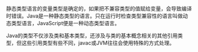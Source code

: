 静态类型语言的变量类型是确定的，如果把不兼容类型的值赋给变量，会导致编译时错误。Java是一种静态类型的语言。只在运行时检查类型兼容性的语言叫做动态类型语言，JavaScript便是一种动态类型语言。

Java的类型不仅涉及类和基本类型，还涉及与类的基本概念相关的其他引用类型，但这些引用类型有些不同，javac或JVM往往会使用特殊的方式处理。
